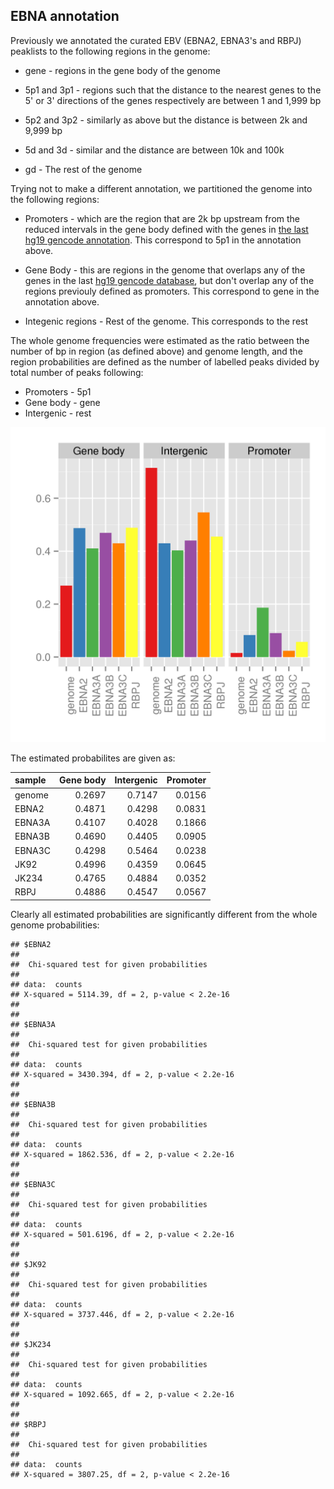 
## EBNA annotation

Previously we annotated the curated EBV (EBNA2, EBNA3's and RBPJ)
peaklists to the following regions in the genome:

- gene - regions in the gene body of the genome

- 5p1 and 3p1 - regions such that the distance to the nearest genes to
  the 5' or 3' directions of the genes respectively are between 1 and 1,999 bp

- 5p2 and 3p2 - similarly as above but the distance is between 2k and 9,999 bp

- 5d and 3d - similar and the distance are between 10k and 100k

- gd - The rest of the genome



Trying not to make a different annotation, we partitioned the genome
into the following regions:

- Promoters - which are the region that are 2k bp upstream from the
  reduced intervals in the gene body defined with the genes in [the
  last hg19 gencode
  annotation](http://www.gencodegenes.org/releases/19.html). This
  correspond to 5p1 in the annotation above.

- Gene Body - this are regions in the genome that overlaps any of the
  genes in the last [hg19 gencode
  database](http://www.gencodegenes.org/releases/19.html), but don't
  overlap any of the regions previouly defined as promoters. This
  correspond to gene in the annotation above.
 
- Integenic regions - Rest of the genome. This corresponds to the rest



The whole genome frequencies were estimated as the ratio between the
number of bp in region (as defined above) and genome length, and the
region probabilities are defined as the number of labelled peaks
divided by total number of peaks following:

- Promoters - 5p1
- Gene body - gene
- Intergenic - rest


<img src="../figures/EBV_annots/whole -1.png" title="plot of chunk whole " alt="plot of chunk whole " width="600" />

The estimated probabilites are given as:


|sample | Gene body| Intergenic| Promoter|
|:------|---------:|----------:|--------:|
|genome |    0.2697|     0.7147|   0.0156|
|EBNA2  |    0.4871|     0.4298|   0.0831|
|EBNA3A |    0.4107|     0.4028|   0.1866|
|EBNA3B |    0.4690|     0.4405|   0.0905|
|EBNA3C |    0.4298|     0.5464|   0.0238|
|JK92   |    0.4996|     0.4359|   0.0645|
|JK234  |    0.4765|     0.4884|   0.0352|
|RBPJ   |    0.4886|     0.4547|   0.0567|

Clearly all estimated probabilities are significantly different from
the whole genome probabilities:


```
## $EBNA2
## 
## 	Chi-squared test for given probabilities
## 
## data:  counts
## X-squared = 5114.39, df = 2, p-value < 2.2e-16
## 
## 
## $EBNA3A
## 
## 	Chi-squared test for given probabilities
## 
## data:  counts
## X-squared = 3430.394, df = 2, p-value < 2.2e-16
## 
## 
## $EBNA3B
## 
## 	Chi-squared test for given probabilities
## 
## data:  counts
## X-squared = 1862.536, df = 2, p-value < 2.2e-16
## 
## 
## $EBNA3C
## 
## 	Chi-squared test for given probabilities
## 
## data:  counts
## X-squared = 501.6196, df = 2, p-value < 2.2e-16
## 
## 
## $JK92
## 
## 	Chi-squared test for given probabilities
## 
## data:  counts
## X-squared = 3737.446, df = 2, p-value < 2.2e-16
## 
## 
## $JK234
## 
## 	Chi-squared test for given probabilities
## 
## data:  counts
## X-squared = 1092.665, df = 2, p-value < 2.2e-16
## 
## 
## $RBPJ
## 
## 	Chi-squared test for given probabilities
## 
## data:  counts
## X-squared = 3807.25, df = 2, p-value < 2.2e-16
```


